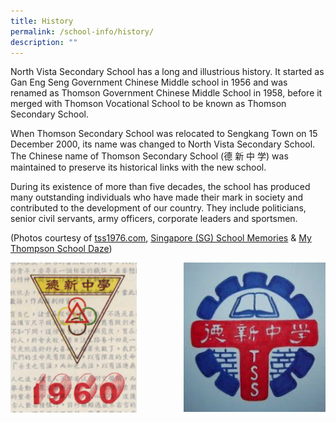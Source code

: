 ```yaml
---
title: History
permalink: /school-info/history/
description: ""
---
```

North Vista Secondary School has a long and illustrious history. It started as Gan Eng Seng Government Chinese Middle school in 1956 and was renamed as Thomson Government Chinese Middle School in 1958, before it merged with Thomson Vocational School to be known as Thomson Secondary School.  
  

When Thomson Secondary School was relocated to Sengkang Town on 15 December 2000, its name was changed to North Vista Secondary School. The Chinese name of Thomson Secondary School (德 新 中 学) was maintained to preserve its historical links with the new school.

  
During its existence of more than five decades, the school has produced many outstanding individuals who have made their mark in society and contributed to the development of our country. They include politicians, senior civil servants, army officers, corporate leaders and sportsmen.

  
(Photos courtesy of [tss1976.com](https://www.tss1976.com/), [Singapore (SG) School Memories](http://sgschoolmemories.blogspot.com/) & [My Thompson School Daze](http://mythomsonschooldaze.blogspot.com/))



<img src="/images/thomson31.png" 
     style="width:40%" align="left">
		 
<img src="/images/tssbadge.jpg" 
     style="width:45%" align="right">
